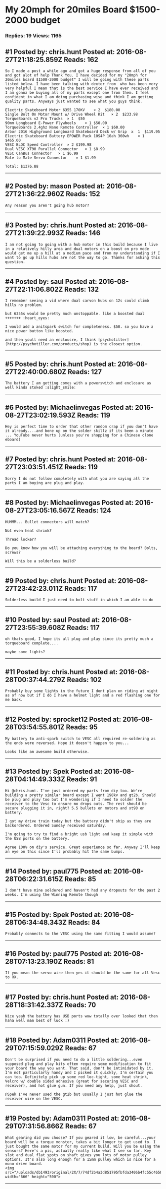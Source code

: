 # My 20mph for 20miles Board $1500-2000 budget

### Replies: 19 Views: 1165

## \#1 Posted by: chris.hunt Posted at: 2016-08-27T21:18:25.859Z Reads: 162

```
So I made a post a while ago and got a huge response from all of you and got alot of help Thank You. I have decided for my "20mph for 20miles board $1500-2000 budget" I will be going with these parts listed below. I have been talking with dexter from  who has been very very helpful I mean that is the best service I have ever received and I am gonna be buying all of my parts except one from them. I feel confident in what I am doing purchasing wise and think I am getting quality parts. Anyways just wanted to see what you guys think.

Electric Skateboard Motor 6355 170KV 	× 2  $180.00
Single Bolt On Motor Mount w/ Drive Wheel Kit 	× 2  $233.98
TorqueBoards v2 Pro Trucks 	× 1  $50
90mm Longboard E-Power Flywheels 	× 1	$50.00
TorqueBoards 2.4ghz Nano Remote Controller 	× 1	$60.00
Arbor 2016 Highground Longboard Skateboard Deck w/ Grip  x  1  $119.95
Electric Skateboard Battery EPOWER Pack 10S4P 10ah 360wh 	× 1  $465.00
VESC BLDC Speed Controller 	× 2	$199.98
Dual VESC XT90 Parallel Connector 	× 1	$8.99
VESC CanBus Connector 	× 1	$6.99
Male to Male Servo Connector 	× 1	$1.99

Total: $1376.88
```

---
## \#2 Posted by: mason Posted at: 2016-08-27T21:36:22.960Z Reads: 152

```
Any reason you aren't going hub motor?
```

---
## \#3 Posted by: chris.hunt Posted at: 2016-08-27T21:39:22.993Z Reads: 146

```
I am not going to going with a hub motor in this build because I live in a relatively hilly area and dual motors on a boost on pro mode would get me up a hill at a medium pace and from my understanding if I want to go up hills hubs are not the way to go. Thanks for asking this question.
```

---
## \#4 Posted by: saul Posted at: 2016-08-27T22:11:06.802Z Reads: 132

```
I remember seeing a vid where dual carvon hubs on 12s could climb hills no problem.

but 6355s would be pretty much unstoppable. like a boosted dual +++++++ :heart_eyes:

I would add a anitspark switch for completeness. $50. so you have a nice power button like boosted.

and then youll need an enclousre, I think [psychotiller](http://psychotiller.com/products/shop) is the closest option.
```

---
## \#5 Posted by: chris.hunt Posted at: 2016-08-27T22:40:00.680Z Reads: 127

```
The battery I am getting comes with a powerswitch and enclosure as well kinda stoked :slight_smile:
```

---
## \#6 Posted by: Michaelinvegas Posted at: 2016-08-27T23:02:19.593Z Reads: 119

```
Hey is perfect time to order that other random crap if you don't have it already....and bone up on the solder skillz if its been a minute ... YouTube never hurts (unless you're shopping for a Chinese clone eboard)
```

---
## \#7 Posted by: chris.hunt Posted at: 2016-08-27T23:03:51.451Z Reads: 119

```
Sorry I do not follow completely with what you are saying all the parts I am buying are plug and play.
```

---
## \#8 Posted by: Michaelinvegas Posted at: 2016-08-27T23:05:16.567Z Reads: 124

```
HUMMM... Bullet connectors will match?

Not even heat shrink?
 
Thread locker? 

Do you know how you will be attaching everything to the board? Bolts, screws? 

Will this be a solderless build?
```

---
## \#9 Posted by: chris.hunt Posted at: 2016-08-27T23:42:23.011Z Reads: 117

```
Solderless build I just need to bolt stuff in which I am able to do
```

---
## \#10 Posted by: saul Posted at: 2016-08-27T23:55:39.608Z Reads: 117

```
oh thats good, I hope its all plug and play since its pretty much a torqueboard complete....

maybe some lights?
```

---
## \#11 Posted by: chris.hunt Posted at: 2016-08-28T00:37:44.279Z Reads: 102

```
Probably buy some lights in the future I dont plan on riding at night as of now but if I do I have a helmet light and a red flashing one for me back.
```

---
## \#12 Posted by: sprocket12 Posted at: 2016-08-28T03:54:55.801Z Reads: 95

```
My battery to anti-spark switch to VESC all required re-soldering as the ends were reversed. Hope it doesn't happen to you...

Looks like an awesome build otherwise.
```

---
## \#13 Posted by: Spek Posted at: 2016-08-28T04:14:49.333Z Reads: 91

```
Hi @chris.hunt. I've just ordered my parts from diy too. We're building a pretty similar board except I went 190kv and gt2b. Should be plug and play too but I'm wondering if I need to solder the receiver to the Vesc to ensure no drops outs. The rest should be secure plugging it in, right? 5.5 bullets on motors and xt90 on battery.

I got my drive train today but the battery didn't ship as they are backordered. Ordered Sunday received saturday.

I'm going to try to find a bright usb light and keep it simple with the USB ports on the battery.

Agree 100% on diy's service. Great experience so far. Anyway I'll keep an eye on this since I'll probably hit the same bumps.
```

---
## \#14 Posted by: paul775 Posted at: 2016-08-28T06:22:31.615Z Reads: 85

```
I don't have mine soldered and haven't had any dropouts for the past 2 weeks. I'm using the Winning Remote though
```

---
## \#15 Posted by: Spek Posted at: 2016-08-28T06:34:48.343Z Reads: 84

```
Probably connects to the VESC using the same fitting I would assume?
```

---
## \#16 Posted by: paul775 Posted at: 2016-08-28T07:13:23.190Z Reads: 81

```
If you mean the servo wire then yes it should be the same for all Vesc to RX.
```

---
## \#17 Posted by: chris.hunt Posted at: 2016-08-28T18:31:42.337Z Reads: 70

```
Nice yeah the battery has USB ports wow totally over looked that then haha well man best of luck :)
```

---
## \#18 Posted by: Adam0311 Posted at: 2016-08-29T07:15:59.029Z Reads: 67

```
Don't be surprised if you need to do a little soldering...even supposed plug and play kits often require some modification to fit your board the way you want. That said, don't be intimidated by it. I'm not particularly handy and I picked it quickly, I'm certain you can too. Definitely pick up some red loc-tight, some heat shrink, Velcro w/ double sided adhesive (great for securing VESC and receiver), and hot glue gun. If you need any help, just shout. 

@Spek I've never used the gt2b but usually I just hot glue the receiver wire on the VESC.
```

---
## \#19 Posted by: Adam0311 Posted at: 2016-08-29T07:31:56.866Z Reads: 67

```
What gearing did you choose? If you geared it low, be careful...your board will be a torque monster, takes a bit longer to get used to. I just bought the same motor for my current build. Will you be using the sensors? Here's a pic, actually really like what I see so far. Key slot and dual flat spots on shaft gives you lots of motor pulley options. It's also long enough for a 15mm pulley which is nice for a mono drive board.
<img src="/uploads/db1493/original/2X/7/74df2b4a3d851795fbfda3406b4fc55c465819a0.jpeg" width="666" height="500">
```

---
